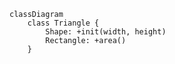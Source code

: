 ```mermaid
classDiagram
    class Triangle {
        Shape: +init(width, height)
        Rectangle: +area()
    }
```            